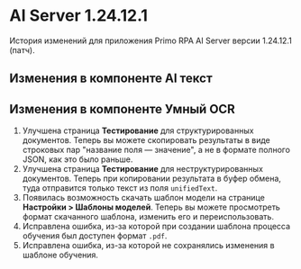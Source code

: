 # AI Server 1.24.12.1

История изменений для приложения Primo RPA AI Server версии 1.24.12.1 (патч).


## Изменения в компоненте AI текст




## Изменения в компоненте Умный OCR

1. Улучшена страница **Тестирование** для структурированных документов. Теперь вы можете скопировать результаты в виде строковых пар "название поля — значение", а не в формате полного JSON, как это было раньше.
1. Улучшена страница **Тестирование** для неструктурированных документов. Теперь при копировании результата в буфер обмена, туда отправится только текст из поля `unifiedText`. 
1. Появилась возможность скачать шаблон модели на странице **Настройки > Шаблоны моделей**. Теперь вы можете просмотреть формат скачанного шаблона, изменить его и переиспользовать. 
1. Исправлена ошибка, из-за которой при создании шаблона процесса обучения был доступен формат `.pdf`. 
1. Исправлена ошибка, из-за которой не сохранялись изменения в шаблоне обучения.
